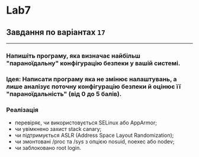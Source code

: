 # Lab7
## Завдання по варіантах `17`

---

### Напишіть програму, яка визначає найбільш "параноїдальну" конфігурацію безпеки у вашій системі.

### Ідея: Написати програму яка не змінює налаштувань, а лише аналізує поточну конфігурацію безпеки й оцінює її "параноїдальність" (від 0 до 5 балів).

### Реалізація 
- перевіряє, чи використовується SELinux або AppArmor;
- чи увімкнено захист stack canary;
- чи підтримується ASLR (Address Space Layout Randomization);
- чи змонтовані /proc та /sys з опцією nosuid, noexec або nodev;
- чи заблоковано root login.
